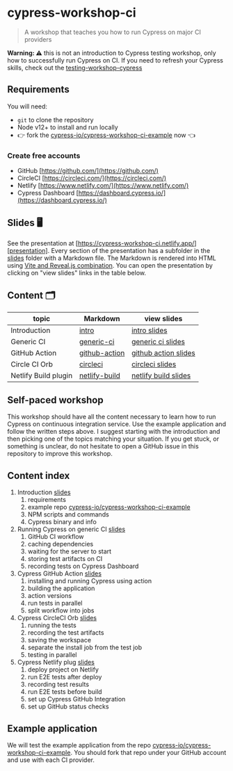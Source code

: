 # cypress-workshop-ci
> A workshop that teaches you how to run Cypress on major CI providers

**Warning: ⚠️** this is not an introduction to Cypress testing workshop, only how to successfully run Cypress on CI. If you need to refresh your Cypress skills, check out the [testing-workshop-cypress](https://github.com/cypress-io/testing-workshop-cypress)

## Requirements

You will need:

- `git` to clone the repository
- Node v12+ to install and run locally
- 👉 fork the [cypress-io/cypress-workshop-ci-example](https://github.com/cypress-io/cypress-workshop-ci-example) now 👈

### Create free accounts

- GitHub [https://github.com/](https://github.com/)
- CircleCI [https://circleci.com/](https://circleci.com/)
- Netlify [https://www.netlify.com/](https://www.netlify.com/)
- Cypress Dashboard [https://dashboard.cypress.io/](https://dashboard.cypress.io/)

## Slides 🖥

See the presentation at [https://cypress-workshop-ci.netlify.app/][presentation]. Every section of the presentation has a subfolder in the [slides](./slides) folder with a Markdown file. The Markdown is rendered into HTML using [Vite and Reveal.js combination](https://glebbahmutov.com/blog/reveal-vite/). You can open the presentation by clicking on "view slides" links in the table below.

[presentation]: https://cypress-workshop-ci.netlify.app/

## Content 🗂

topic | Markdown | view slides
---|---|---
Introduction | [intro](./slides/intro/README.md) | [intro slides](https://cypress-workshop-ci.netlify.app/?p=intro)
Generic CI | [generic-ci](./slides/generic-ci/README.md) | [generic ci slides](https://cypress-workshop-ci.netlify.app/?p=generic-ci)
GitHub Action | [github-action](./slides/github-action/README.md) | [github action slides](https://cypress-workshop-ci.netlify.app/?p=github-action)
Circle CI Orb | [circleci](./slides/circleci/README.md) | [circleci slides](https://cypress-workshop-ci.netlify.app/?p=circleci)
Netlify Build plugin | [netlify-build](./slides/netlify-build/README.md) | [netlify build slides](https://cypress-workshop-ci.netlify.app/?p=netlify-build)

## Self-paced workshop

This workshop should have all the content necessary to learn how to run Cypress on continuous integration service. Use the example application and follow the written steps above. I suggest starting with the introduction and then picking one of the topics matching your situation. If you get stuck, or something is unclear, do not hesitate to open a GitHub issue in this repository to improve this workshop.

## Content index

1. Introduction [slides](https://cypress-workshop-ci.netlify.app/?p=intro)
   1. requirements
   2. example repo [cypress-io/cypress-workshop-ci-example](https://github.com/cypress-io/cypress-workshop-ci-example)
   3. NPM scripts and commands
   4. Cypress binary and info
2. Running Cypress on generic CI [slides](https://cypress-workshop-ci.netlify.app/?p=generic-ci)
   1. GitHub CI workflow
   2. caching dependencies
   3. waiting for the server to start
   4. storing test artifacts on CI
   5. recording tests on Cypress Dashboard
3. Cypress GitHub Action [slides](https://cypress-workshop-ci.netlify.app/?p=github-action)
   1. installing and running Cypress using action
   2. building the application
   3. action versions
   4. run tests in parallel
   5. split workflow into jobs
4. Cypress CircleCI Orb [slides](https://cypress-workshop-ci.netlify.app/?p=circleci)
   1. running the tests
   2. recording the test artifacts
   3. saving the workspace
   4. separate the install job from the test job
   5. testing in parallel
5. Cypress Netlify plug [slides](https://cypress-workshop-ci.netlify.app/?p=netlify-build)
   1. deploy project on Netlify
   2. run E2E tests after deploy
   3. recording test results
   4. run E2E tests before build
   5. set up Cypress GitHub Integration
   6. set up GitHub status checks

## Example application

We will test the example application from the repo [cypress-io/cypress-workshop-ci-example](https://github.com/cypress-io/cypress-workshop-ci-example). You should fork that repo under your GitHub account and use with each CI provider.
